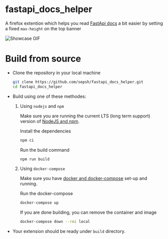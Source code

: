 # fastapi_docs_helper

A firefox extention which helps you read [FastApi docs](https://fastapi.tiangolo.com) a bit easier by setting a fixed `max-height` on the top banner

![Showcase GIF](showcase.gif)

# Build from source

- Clone the repository in your local machine

  ```bash
  git clone https://github.com/sepsh/fastapi_docs_helper.git
  cd fastapi_docs_helper
  ```

- Build using one of these methodes:

  1. Using `nodejs` and `npm`

     Make sure you are running the current LTS (long term support) version of [NodeJS and npm](https://docs.npmjs.com/downloading-and-installing-node-js-and-npm).

     Install the dependencies

     ```bash
     npm ci
     ```

     Run the build command

     ```bash
     npm run build
     ```

  2. Using `docker-compose`

     Make sure you have [docker and docker-compose](https://docs.docker.com/get-docker/) set-up and running.

     Run the docker-compose

     ```bash
     docker-compose up
     ```

     If you are done building, you can remove the container and image

     ```bash
     docker-compose down --rmi local
     ```

- Your extension should be ready under `build` directory.
